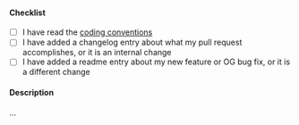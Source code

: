 #### Checklist

- [ ] I have read the [coding conventions](https://github.com/LostArtefacts/TRX/blob/master/CONTRIBUTING.md#coding-conventions)
- [ ] I have added a changelog entry about what my pull request accomplishes, or it is an internal change
- [ ] I have added a readme entry about my new feature or OG bug fix, or it is a different change

#### Description

...
